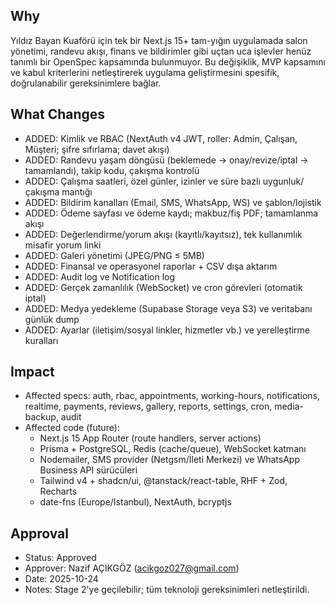 ## Why

Yıldız Bayan Kuaförü için tek bir Next.js 15+ tam-yığın uygulamada salon yönetimi, randevu akışı, finans ve bildirimler gibi uçtan uca işlevler henüz tanımlı bir OpenSpec kapsamında bulunmuyor. Bu değişiklik, MVP kapsamını ve kabul kriterlerini netleştirerek uygulama geliştirmesini spesifik, doğrulanabilir gereksinimlere bağlar.

## What Changes

- ADDED: Kimlik ve RBAC (NextAuth v4 JWT, roller: Admin, Çalışan, Müşteri; şifre sıfırlama; davet akışı)
- ADDED: Randevu yaşam döngüsü (beklemede → onay/revize/iptal → tamamlandı), takip kodu, çakışma kontrolü
- ADDED: Çalışma saatleri, özel günler, izinler ve süre bazlı uygunluk/çakışma mantığı
- ADDED: Bildirim kanalları (Email, SMS, WhatsApp, WS) ve şablon/lojistik
- ADDED: Ödeme sayfası ve ödeme kaydı; makbuz/fiş PDF; tamamlanma akışı
- ADDED: Değerlendirme/yorum akışı (kayıtlı/kayıtsız), tek kullanımlık misafir yorum linki
- ADDED: Galeri yönetimi (JPEG/PNG ≤ 5MB)
- ADDED: Finansal ve operasyonel raporlar + CSV dışa aktarım
- ADDED: Audit log ve Notification log
- ADDED: Gerçek zamanlılık (WebSocket) ve cron görevleri (otomatik iptal)
- ADDED: Medya yedekleme (Supabase Storage veya S3) ve veritabanı günlük dump
- ADDED: Ayarlar (iletişim/sosyal linkler, hizmetler vb.) ve yerelleştirme kuralları

## Impact

- Affected specs: auth, rbac, appointments, working-hours, notifications, realtime, payments, reviews, gallery, reports, settings, cron, media-backup, audit
- Affected code (future):
  - Next.js 15 App Router (route handlers, server actions)
  - Prisma + PostgreSQL, Redis (cache/queue), WebSocket katmanı
  - Nodemailer, SMS provider (Netgsm/İleti Merkezi) ve WhatsApp Business API sürücüleri
  - Tailwind v4 + shadcn/ui, @tanstack/react-table, RHF + Zod, Recharts
  - date-fns (Europe/Istanbul), NextAuth, bcryptjs

## Approval

- Status: Approved
- Approver: Nazif AÇIKGÖZ (acikgoz027@gmail.com)
- Date: 2025-10-24
- Notes: Stage 2'ye geçilebilir; tüm teknoloji gereksinimleri netleştirildi.
